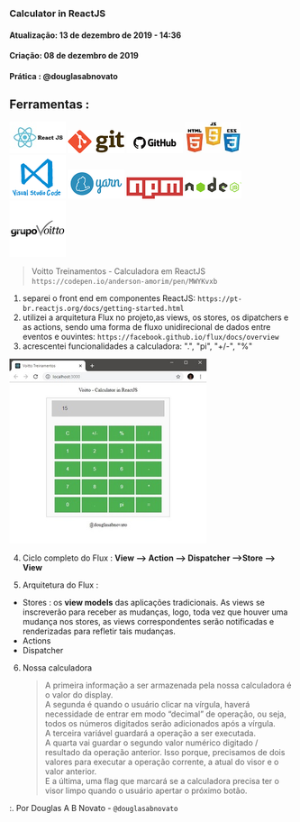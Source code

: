 ### Calculator in ReactJS

#### Atualização: 13 de dezembro de 2019 - 14:36
#### Criação: 08 de dezembro de 2019
#### Prática : @douglasabnovato

## Ferramentas : 

![ReactJS](/images/logo-reactjs.jpg)
![Git](/images/logo-git.png)
![Github](/images/logo-github.png)
![HTML/CSS/Javascript](/images/logo-html-css-js.jpeg)
![VSCode](/images/logo-VSCode.png)
![Yarn](/images/logo-yarn.png)
![NPM](/images/logo-npm.png)
![Nodejs](/images/logo-nodejs.png) 
![Voitto-Treinamentos](/images/logo-voitto.png) 

> Voitto Treinamentos - Calculadora em ReactJS <br/>
> `https://codepen.io/anderson-amorim/pen/MWYKvxb`
1. separei o front end em componentes ReactJS: `https://pt-br.reactjs.org/docs/getting-started.html`
2. utilizei a arquitetura Flux no projeto,as views, os stores, os dipatchers e as actions, sendo uma forma de fluxo unidirecional de dados entre eventos e ouvintes: `https://facebook.github.io/flux/docs/overview`
3. acrescentei funcionalidades a calculadora: ".", "pi", "+/-", "%"

![Frontend-Calculator](/images/frontend-calculator.jpg)

4. Ciclo completo do Flux : **View –> Action –> Dispatcher –>Store –> View**

5. Arquitetura do Flux :
- Stores : os **view models** das aplicações tradicionais. As views se inscreverão para receber as mudanças, logo, toda vez que houver uma mudança nos stores, as views correspondentes serão notificadas e renderizadas para refletir tais mudanças.
- Actions 
- Dispatcher

6. Nossa calculadora
    > A primeira informação a ser armazenada pela nossa calculadora é o valor do display.<br/> 
    > A segunda é quando o usuário clicar na vírgula, haverá necessidade de entrar em modo “decimal” de operação, ou seja, todos os números digitados serão adicionados após a vírgula. <br/> 
    > A terceira variável guardará a operação a ser executada. <br/> 
    > A quarta vai guardar o segundo valor numérico digitado / resultado da operação anterior. Isso porque, precisamos de dois valores para executar a operação corrente, a atual do visor e o valor anterior.<br/>
    > E a última, uma flag que marcará se a calculadora precisa ter o visor limpo quando o usuário apertar o próximo botão.

:. Por Douglas A B Novato - `@douglasabnovato`
